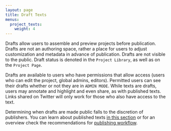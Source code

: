 ```yaml
---
layout: page
title: Draft Texts
menus:
  project_texts:
    weight: 4
---
```


Drafts allow users to assemble and preview projects before publication. Drafts are not an authoring space, rather a place for users to adjust customization and metadata in advance of publication. Drafts are not visible to the public. Draft status is denoted in the `Project Library`, as well as on the `Project Page`.

Drafts are available to users who have permissions that allow access (users who can edit the project, global admins, editors). Permitted users can see their drafts whether or not they are in `ADMIN MODE`. While texts are drafts, users may annotate and highlight and even share, as with published texts. Links shared on Twitter will only work for those who also have access to the text.

Determining when drafts are made public falls to the discretion of publishers. You can learn about published texts [in this section](/docs/projects/ingesting/published.html) or for an overview check the recommendations for [publishing workflow](/docs/projects/publishing/workflow.html).
